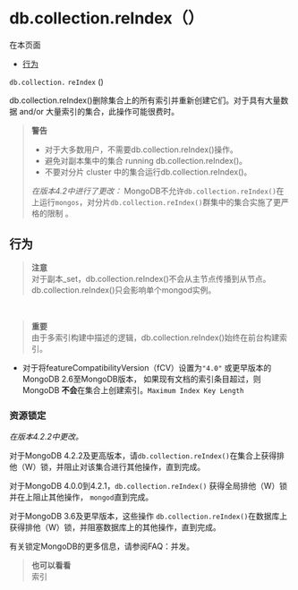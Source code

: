 # [ ](#)db.collection.reIndex（）

[]()

在本页面

*   [行为](#behaviors)


`db.collection.`  `reIndex` ()

db.collection.reIndex()删除集合上的所有索引并重新创建它们。对于具有大量数据 and/or 大量索引的集合，此操作可能很费时。

> **警告**<br />
> 
>*   对于大多数用户，不需要db.collection.reIndex()操作。
>*   避免对副本集中的集合 running db.collection.reIndex()。
>*   不要对分片 cluster 中的集合运行db.collection.reIndex()。
>
>*在版本4.2中进行了更改：* MongoDB不允许`db.collection.reIndex()`在上运行`mongos`，对分片`db.collection.reIndex()`群集中的集合实施了更严格的限制 。

## <span id="behaviors">行为</span>

> **注意**<br />
> 对于副本_set，db.collection.reIndex()不会从主节点传播到从节点。 db.collection.reIndex()只会影响单个mongod实例。

<br />

> **重要**<br />
> 由于多索引构建中描述的逻辑，db.collection.reIndex()始终在前台构建索引。

* 对于将featureCompatibilityVersion（fCV）设置为`"4.0"` 或更早版本的MongoDB 2.6至MongoDB版本， 如果现有文档的索引条目超过，则MongoDB **不会**在集合上创建索引。`Maximum Index Key Length`

### 资源锁定

*在版本4.2.2中更改。*

对于MongoDB 4.2.2及更高版本，请`db.collection.reIndex()`在集合上获得排他（W）锁，并阻止对该集合进行其他操作，直到完成。

对于MongoDB 4.0.0到4.2.1，`db.collection.reIndex()` 获得全局排他（W）锁并在上阻止其他操作， `mongod`直到完成。

对于MongoDB 3.6及更早版本，这些操作 `db.collection.reIndex()`在数据库上获得排他（W）锁，并阻塞数据库上的其他操作，直到完成。

有关锁定MongoDB的更多信息，请参阅FAQ：并发。

> **也可以看看**<br />
> 索引
